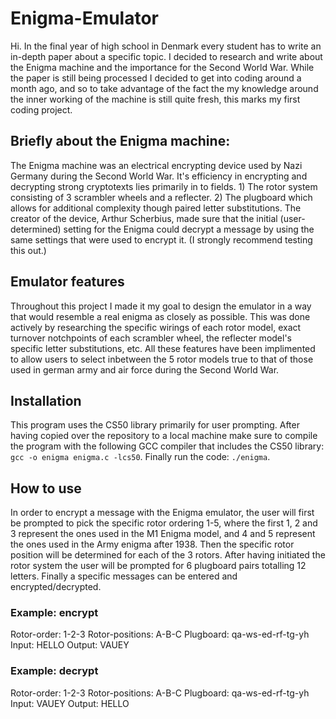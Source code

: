 # Enigma-Emulator
Hi. In the final year of high school in Denmark every student has to write an in-depth paper about a specific topic. I decided to research and write about the Enigma machine and the importance for the Second World War. While the paper is still being processed I decided to get into coding around a month ago, and so to take advantage of the fact the my knowledge around the inner working of the machine is still quite fresh, this marks my first coding project.

## Briefly about the Enigma machine: 
The Enigma machine was an electrical encrypting device used by Nazi Germany during the Second World War. It's efficiency in encrypting and decrypting strong cryptotexts lies primarily in to fields. 1) The rotor system consisting of 3 scrambler wheels and a reflecter. 2) The plugboard which allows for additional complexity though paired letter substitutions. The creator of the device, Arthur Scherbius, made sure that the initial (user-determined) setting for the Enigma could decrypt a message by using the same settings that were used to encrypt it. (I strongly recommend testing this out.)

## Emulator features
Throughout this project I made it my goal to design the emulator in a way that would resemble a real enigma as closely as possible. This was done actively by researching the specific wirings of each rotor model, exact turnover notchpoints of each scrambler wheel, the reflecter model's specific letter substitutions, etc. All these features have been implimented to allow users to select inbetween the 5 rotor models true to that of those used in german army and air force during the Second World War. 

## Installation
This program uses the CS50 library primarily for user prompting. After having copied over the repository to a local machine make sure to compile the program with the following GCC compiler that includes the CS50 library: `gcc -o enigma enigma.c -lcs50`. Finally run the code:
`./enigma`.


## How to use
In order to encrypt a message with the Enigma emulator, the user will first be prompted to pick the specific rotor ordering 1-5, where the first 1, 2 and 3 represent the ones used in the M1 Enigma model, and 4 and 5 represent the ones used in the Army enigma after 1938. Then the specific rotor position will be determined for each of the 3 rotors. After having initiated the rotor system the user will be prompted for 6 plugboard pairs totalling 12 letters. Finally a specific messages can be entered and encrypted/decrypted. 
  
### Example: encrypt 
  Rotor-order: 1-2-3
  Rotor-positions: A-B-C
  Plugboard: qa-ws-ed-rf-tg-yh
  Input: HELLO
  Output: VAUEY

### Example: decrypt
  Rotor-order: 1-2-3
  Rotor-positions: A-B-C
  Plugboard: qa-ws-ed-rf-tg-yh
  Input: VAUEY
  Output: HELLO
